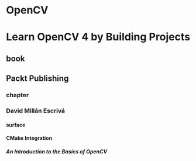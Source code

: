 # OpenCV
# Learn OpenCV 4 by Building Projects
## book
## Packt Publishing
### chapter
### David Millán Escrivá
#### surface

#### CMake Integration
##### An Introduction to the Basics of OpenCV

###### <Card>

